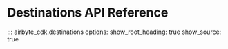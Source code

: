 # Destinations API Reference

::: airbyte_cdk.destinations
    options:
      show_root_heading: true
      show_source: true
